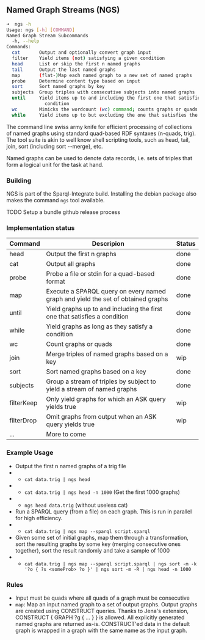 ## Named Graph Streams (NGS)

```bash
➜  ngs -h
Usage: ngs [-h] [COMMAND]
Named Graph Stream Subcommands
  -h, --help
Commands:
  cat       Output and optionally convert graph input
  filter    Yield items (not) satisfying a given condition
  head      List or skip the first n named graphs
  tail      Output the last named graphs
  map       (flat-)Map each named graph to a new set of named graphs
  probe     Determine content type based on input
  sort      Sort named graphs by key
  subjects  Group triples with consecutive subjects into named graphs
  until     Yield items up to and including the first one that satisfies the
              condition
  wc        Mimicks the wordcount (wc) command; counts graphs or quads
  while     Yield items up to but excluding the one that satisfies the condition
```


The command line swiss army knife for efficient processing of collections of named graphs using standard quad-based RDF syntaxes (n-quads, trig).
The tool suite is akin to well know shell scripting tools, such as head, tail, join, sort (including sort --merge), etc.

Named graphs can be used to denote data records, i.e. sets of triples that form a logical unit for the task at hand.

### Building
NGS is part of the Sparql-Integrate build. Installing the debian package also makes the command `ngs` tool available.

TODO Setup a bundle github release process

### Implementation status

| Command    | Descripion                                                                       | Status |
|------------|----------------------------------------------------------------------------------|--------|
| head       | Output the first n graphs                                                        | done   |
| cat        | Output all graphs                                                                | done   |
| probe      | Probe a file or stdin for a quad-based format                                    | done   |
| map        | Execute a SPARQL query on every named graph and yield the set of obtained graphs | done   |
| until      | Yield graphs up to and including the first one that satisfies a condition        | done   |
| while      | Yield graphs as long as they satisfy a condition                                 | done   |
| wc         | Count graphs or quads                                                            | done   |
| join       | Merge triples of named graphs based on a key                                     | wip    |
| sort       | Sort named graphs based on a key                                                 | done   |
| subjects   | Group a stream of triples by subject to yield a stream of named graphs           | done   |
| filterKeep | Only yield graphs for which an ASK query yields true                             | wip    |
| filterDrop | Omit graphs from output when an ASK query yields true                            | wip    |
| ...        | More to come                                                                     |        |



### Example Usage


* Output the first n named graphs of a trig file
* * `cat data.trig | ngs head`
* * `cat data.trig | ngs head -n 1000` (Get the first 1000 graphs)
* * `ngs head data.trig` (without useless cat)
* Run a SPARQL query (from a file) on each graph. This is run in parallel for high efficiency.
* * `cat data.trig | ngs map --sparql script.sparql`
* Given some set of initial graphs, map them through a transformation, sort the resulting graphs by some key (merging consecutive ones together), sort the result randomly and take a sample of 1000
* * `cat data.trig | ngs map --sparql script.sparql | ngs sort -m -k '?o { ?s <someProb> ?o }' | ngs sort -m -R | ngs head -n 1000`

### Rules

* Input must be quads where all quads of a graph must be consecutive
* `map`: Map an input named graph to a set of output graphs. Output graphs are created using CONSTRUCT queries. Thanks to Jena's extension, CONSTRUCT { GRAPH ?g { ... } } is allowed. All explicitly generated named graphs are returned as-is. CONSTRUCT'ed data in the default graph is wrapped in a graph with the same name as the input graph.



